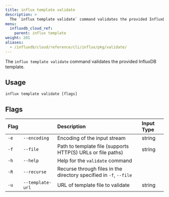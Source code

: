 ```yaml
---
title: influx template validate
description: >
  The `influx template validate` command validates the provided InfluxDB template.
menu:
  influxdb_cloud_ref:
    parent: influx template
weight: 201
aliases:
  - /influxdb/cloud/reference/cli/influx/pkg/validate/
---
```


The `influx template validate` command validates the provided InfluxDB template.

## Usage
```
influx template validate [flags]
```

## Flags

| Flag |                  | Description                                                        | Input Type |
|:---- |:---              |:-----------                                                        |:---------- |
| `-e` | `--encoding`     | Encoding of the input stream                                       | string     |
| `-f` | `--file`         | Path to template file (supports HTTP(S) URLs or file paths)        | string     |
| `-h` | `--help`         | Help for the `validate` command                                    |            |
| `-R` | `--recurse`      | Recurse through files in the directory specified in `-f`, `--file` |            |
| `-u` | `--template-url` | URL of template file to validate                                   | string     |
